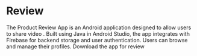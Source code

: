 # Review
The Product Review App is an Android application designed to allow users to share video . Built using Java in Android Studio, the app integrates with Firebase for backend storage and user authentication. Users can browse and manage their profiles. Download the app for review  
